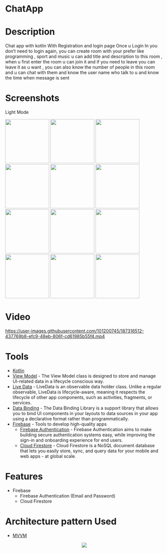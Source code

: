 # ChatApp

# Description
Chat app with kotlin With Registration and login page Once u Login In you don’t need to login again,
you can create room with your prefer like programming , sport and music u can add title and description to this room ,
when u first enter the room u can join it and if you  need to leave you can leave it as u want ,
you can also know the number of people in this room and u can chat with them and know the user name who talk to u and know the time when message is sent 

# Screenshots
Light Mode

<div>
  <img src="https://user-images.githubusercontent.com/101200745/187315970-4963ea62-dcd6-4261-b895-8b81bd3c5f0d.png"  width="140">
  <img src="https://user-images.githubusercontent.com/101200745/187315976-0b3190bb-e688-436a-84fe-8dd368474059.png"  width="140">
  <img src="https://user-images.githubusercontent.com/101200745/187315978-48335ce5-1598-458c-b05f-e2cbb608e16f.png"  width="140">
  <img src="https://user-images.githubusercontent.com/101200745/187315982-a22a62df-2227-4b83-a1f1-1bdddf525bf1.png"  width="140">
  <img src="https://user-images.githubusercontent.com/101200745/187315983-c873d942-1456-4411-82bb-4fe3e2975ca9.png"  width="140">
  <img src="https://user-images.githubusercontent.com/101200745/187315984-b6b68ba2-75b5-4850-acee-c198b78ce94e.png"  width="140">
  <img src="https://user-images.githubusercontent.com/101200745/187315987-0636a355-640e-46bd-bc2f-e2c3b1ffdaab.png"  width="140">
  <img src="https://user-images.githubusercontent.com/101200745/187315999-1e27f3c0-397b-40e4-9629-5f62d1e44c25.png"  width="140">
  <img src="https://user-images.githubusercontent.com/101200745/187316001-7d7db485-213e-4e59-92a0-4d63ab5c4227.png"  width="140">
  <img src="https://user-images.githubusercontent.com/101200745/187316003-1fc051a7-6ee7-42ba-bceb-c300e09f6e7f.png"  width="140">
  <img src="https://user-images.githubusercontent.com/101200745/187316005-4b815858-0e1c-4690-a3ee-1ec9de1ac48c.png"  width="140">
  <img src="https://user-images.githubusercontent.com/101200745/187316009-a0d6a338-b003-4a13-bbd0-4c9c094fc2a0.png"  width="140">

</div>

# Video
https://user-images.githubusercontent.com/101200745/187316512-437769b8-efc9-48eb-806f-cd61985b55f4.mp4


# Tools
* [Kotlin](https://kotlinlang.org/) 
* [View Model](https://bit.ly/3e43P79) - The View Model class is designed to store and manage UI-related data in a lifecycle conscious way.
* [Live Data](https://bit.ly/3KuahQR) - LiveData is an observable data holder class. Unlike a regular observable, LiveData is lifecycle-aware, meaning it respects the lifecycle of other app components, such as activities, fragments, or services.
* [Data Binding](https://bit.ly/3PVsjNc) - The Data Binding Library is a support library that allows you to bind UI components in your layouts to data sources in your app using a declarative format rather than programmatically.
* [Firebase](https://firebase.google.com/docs) - Tools to develop high-quality apps 
  * [Firebase Authentication](https://bit.ly/3RlAfZd) - Firebase Authentication aims to make building secure authentication systems easy, while improving the sign-in and onboarding experience for end users.
  * [Cloud Firestore](https://bit.ly/3RhWqPL) - Cloud Firestore is a NoSQL document database that lets you easily store, sync, and query data for your mobile and web apps - at global scale.

# Features
* Firebase
  * Firebase Authentication (Email and Password)
  * Cloud Firestore

# Architecture pattern Used
* [MVVM](https://developer.android.com/jetpack/guide)

<p align="center">

<img src="https://user-images.githubusercontent.com/86564639/166422026-4a5f4f9b-44b6-44c7-b4c6-852be532b41f.png">
</p>
